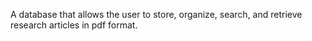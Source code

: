 A database that allows the user to store, organize, search, and retrieve research articles in pdf format.
